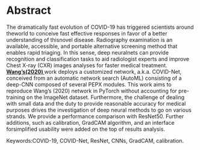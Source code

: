 # Abstract

The dramatically fast evolution of COVID-19 has triggered scientists around theworld to conceive fast effective responses in favor of a better understanding of thisnovel disease. Radiography examination is an available, accessible, and portable alternative screening method that enables rapid triaging. In this sense, deep neuralnets can provide recognition and classification tasks to aid radiologist experts and improve Chest X-ray (CXR) images analyses for faster medical treatment. <a href="https://github.com/lindawangg/COVID-Net"><b>Wang’s(2020) </b></a> work deploys a customized network, a.k.a. COVID-Net, conceived from an automatic network search (AutoML) consisting of a deep-CNN composed of several PEPX modules. This work aims to reproduce Wang’s (2020) network in PyTorch without accounting for pre-training on the ImageNet dataset. Furthermore, the challenge of dealing with small data and the duty to provide reasonable accuracy for medical purposes drives the investigation of deep neural methods to go on various strands.  We provide a performance comparison with ResNet50. Further additions, such as calibration, GradCAM algorithm, and an interface forsimplified usability were added on the top of results analysis.

Keywords:COVID-19, COVID-Net, ResNet, CNNs, GradCAM, calibration.
